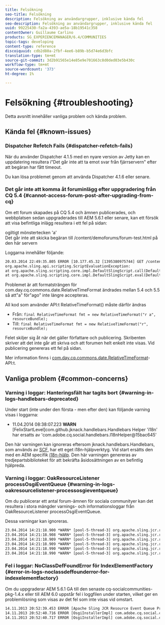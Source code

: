 ```yaml
---
title: Felsökning
seo-title: Felsökning
description: Felsökning av användargrupper, inklusive kända fel
seo-description: Felsökning av användargrupper, inklusive kända fel
uuid: 99225430-fa2a-4393-ae5a-18b19541c358
contentOwner: Guillaume Carlino
products: SG_EXPERIENCEMANAGER/6.4/COMMUNITIES
topic-tags: developing
content-type: reference
discoiquuid: cdb2d80a-2fbf-4ee6-b89b-b5d74e6d3bfc
translation-type: tm+mt
source-git-commit: 3d2b91565e14e85e9e701663c8d0ded03e5b430c
workflow-type: tm+mt
source-wordcount: '373'
ht-degree: 1%

---
```



# Felsökning {#troubleshooting}

Detta avsnitt innehåller vanliga problem och kända problem.

## Kända fel {#known-issues}

### Dispatcher Refetch Fails {#dispatcher-refetch-fails}

När du använder Dispatcher 4.1.5 med en nyare version av Jetty kan en uppdatering resultera i&quot;Det går inte att ta emot svar från fjärrservern&quot; efter att begäran har fått timeout.

Du kan lösa problemet genom att använda Dispatcher 4.1.6 eller senare.

### Det går inte att komma åt foruminlägg efter uppgradering från CQ 5.4 {#cannot-access-forum-post-after-upgrading-from-cq}

Om ett forum skapades på CQ 5.4 och ämnen publicerades, och webbplatsen sedan uppgraderades till AEM 5.6.1 eller senare, kan ett försök att visa befintliga inlägg resultera i ett fel på sidan:

ogiltigt mönstertecken &#39;a&#39;\
Det går inte att skicka begäran till /content/demoforums/forum-test.html på den här servern

Loggarna innehåller följande:

```xml
20.03.2014 22:49:35.805 ERROR [10.177.45.32 [1395380975744] GET /content/demoforums/forum-test.html HTTP/1.1] com.day.cq.wcm.tags.IncludeTag Error while executing script content.jsp
org.apache.sling.api.scripting.ScriptEvaluationException: 
at org.apache.sling.scripting.core.impl.DefaultSlingScript.call(DefaultSlingScript.java:388)
at org.apache.sling.scripting.core.impl.DefaultSlingScript.eval(DefaultSlingScript.java:171)
```

Problemet är att formatsträngen för com.day.cq.commons.date.RelativeTimeFormat ändrades mellan 5.4 och 5.5 så att&quot;a&quot; för&quot;ago&quot; inte längre accepteras.

All kod som använder API:t RelativeTimeFormat() måste därför ändras

* Från: `final RelativeTimeFormat fmt = new RelativeTimeFormat("r a", resourceBundle);`
* Till: `final RelativeTimeFormat fmt = new RelativeTimeFormat("r", resourceBundle);`

Felet skiljer sig åt när det gäller författare och publicering. Skribenten skriver att det inte går att skriva och att forumen helt enkelt inte visas. Vid publicering genereras ett fel på sidan.

Mer information finns i [com.day.cq.commons.date.RelativeTimeFormat](https://helpx.adobe.com/experience-manager/6-4/sites/developing/using/reference-materials/javadoc/com/day/cq/commons/date/RelativeTimeFormat.html)-API:t.

## Vanliga problem {#common-concerns}

### Varning i loggar: Hanteringsfält har tagits bort {#warning-in-logs-handlebars-deprecated}

Under start (inte under den första - men efter den) kan följande varning visas i loggarna:

* 11.04.2014 08:38:07.223 **WARN** [FelixStartLevel]com.github.jknack.handlebars.Handlebars Helper &#39;i18n&#39; har ersatts av &#39;com.adobe.cq.social.handlebars.I18nHelper@15bac645&#39;

Den här varningen kan ignoreras eftersom jknack.handlebars.Handlebars, som används av [SCF](scf.md#handlebarsjavascripttemplatinglanguage), har ett eget i18n-hjälpverktyg. Vid start ersätts den med en AEM specifik [i18n-hjälp](handlebars-helpers.md#i-n). Den här varningen genereras av tredjepartsbiblioteket för att bekräfta åsidosättningen av en befintlig hjälpreda.

### Varning i loggar: OakResourceListener processOsgiEventQueue {#warning-in-logs-oakresourcelistener-processosgieventqueue}

Om du publicerar ett antal forum-ämnen för sociala communityer kan det resultera i stora mängder varnings- och informationsloggar från OakResourceListener processOsgiEventQueue.

Dessa varningar kan ignoreras.

```xml
23.04.2014 14:21:18.900 *WARN* [pool-5-thread-3] org.apache.sling.jcr.resource.internal.OakResourceListener processOsgiEventQueue: Resource at /var/search-collections/ugc-sc/_m.frq/jcr:content not found, which is not expected for an added or modified node
23.04.2014 14:21:18.908 *WARN* [pool-5-thread-3] org.apache.sling.jcr.resource.internal.OakResourceListener processOsgiEventQueue: Resource at /var/search-collections/ugc-sc/_m.prx/jcr:content not found, which is not expected for an added or modified node
23.04.2014 14:21:18.909 *WARN* [pool-5-thread-3] org.apache.sling.jcr.resource.internal.OakResourceListener processOsgiEventQueue: Resource at /var/replication/data/1f799fb4-0aeb-4660-aadb-705657f16048/67/67699ab5-9d57-4c79-a755-2727ba9e6452/jcr:content not found, which is not expected for an added or modified node
23.04.2014 14:21:18.909 *WARN* [pool-5-thread-3] org.apache.sling.jcr.resource.internal.OakResourceListener processOsgiEventQueue: Resource at /var/replication/data/1f799fb4-0aeb-4660-aadb-705657f16048/67/67699ab5-9d57-4c79-a755-2727ba9e6452/jcr:content not found, which is not expected for an added or modified node
23.04.2014 14:21:18.990 *WARN* [pool-5-thread-3] org.apache.sling.jcr.resource.internal.OakResourceListener processOsgiEventQueue: Resource at /var/replication/data/1f799fb4-0aeb-4660-aadb-705657f16048/b9/b91f1690-87e8-41d8-a78e-cd2259f837c8/jcr:content not found, which is not expected for an added or modified node
23.04.2014 14:21:18.990 *WARN* [pool-5-thread-3] org.apache.sling.jcr.resource.internal.OakResourceListener processOsgiEventQueue: Resource at /var/replication/data/1f799fb4-0aeb-4660-aadb-705657f16048/b9/b91f1690-87e8-41d8-a78e-cd2259f837c8/jcr:content not found, which is not expected for an added or modified node
```

### Fel i loggar: NoClassDefFoundError för IndexElementFactory {#error-in-logs-noclassdeffounderror-for-indexelementfactory}

Om du uppgraderar AEM 5.6.1 GA till den senaste cq-socialcommunities-pkg-1.4.x eller till AEM 6.0 uppstår fel i loggfilen under starten, vilket ger en problemlösning som visas av det fel som inte visas vid omstart.

```xml
14.11.2013 20:52:39.453 ERROR [Apache Sling JCR Resource Event Queue Processor for path '/'] com.adobe.cq.social.storage.index.impl.IndexService Error occurred while processing event java.util.ConcurrentModificationException
14.11.2013 20:52:40.716 ERROR [OsgiInstallerImpl] com.adobe.cq.social.cq-social-commons [CommentListProvider] Error during instantiation of the implementation object (java.lang.NoClassDefFoundError: com/adobe/cq/social/storage/index/IndexElementFactory) java.lang.NoClassDefFoundError: com/adobe/cq/social/storage/index/IndexElementFactory
14.11.2013 20:52:40.717 ERROR [OsgiInstallerImpl] com.adobe.cq.social.cq-social-commons [CommentListProvider] Failed creating the component instance; see log for reason
```
